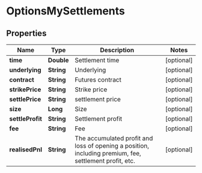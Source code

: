 
# OptionsMySettlements

## Properties

Name | Type | Description | Notes
------------ | ------------- | ------------- | -------------
**time** | **Double** | Settlement time |  [optional]
**underlying** | **String** | Underlying |  [optional]
**contract** | **String** | Futures contract |  [optional]
**strikePrice** | **String** | Strike price |  [optional]
**settlePrice** | **String** | settlement price |  [optional]
**size** | **Long** | Size |  [optional]
**settleProfit** | **String** | Settlement profit |  [optional]
**fee** | **String** | Fee |  [optional]
**realisedPnl** | **String** | The accumulated profit and loss of opening a position, including premium, fee, settlement profit, etc. |  [optional]

